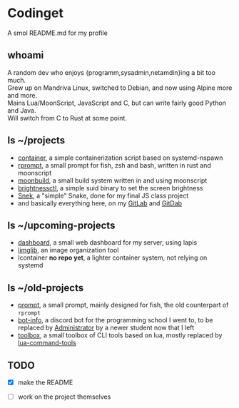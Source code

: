 # Codinget
A smol README.md for my profile

## whoami
A random dev who enjoys {programm,sysadmin,netamdin}ing a bit too much.  
Grew up on Mandriva Linux, switched to Debian, and now using Alpine more and more.  
Mains Lua/MoonScript, JavaScript and C, but can write fairly good Python and Java.  
Will switch from C to Rust at some point.

## ls ~/projects
- [container](https://github.com/natnat-mc/container), a simple containerization script based on systemd-nspawn
- [rprompt](https://github.com/natnat-mc/rprompt), a small prompt for fish, zsh and bash, written in rust and moonscript
- [moonbuild](https://github.com/natnat-mc/moonbuild), a small build system written in and using moonscript
- [brightnessctl](https://github.com/natnat-mc/brightnessctl), a simple suid binary to set the screen brightness
- [Snek](https://gitdab.com/Codinget/Snek), a "simple" Snake, done for my final JS class project
- and basically everything here, on my [GitLab](https://gitlab.com/Codinget) and [GitDab](https://gitdab.com/Codinget)

## ls ~/upcoming-projects
- [dashboard](https://github.com/natnat-mc/dashboard), a small web dashboard for my server, using lapis
- [limglib](https://github.com/natnat-mc/limglib), an image organization tool
- lcontainer **no repo yet**, a lighter container system, not relying on systemd

## ls ~/old-projects
- [prompt](https://github.com/natnat-mc/prompt), a small prompt, mainly designed for fish, the old counterpart of `rprompt`
- [bot-info](https://github.com/natnat-mc/bot-info), a discord bot for the programming school I went to, to be replaced by [Administrator](https://github.com/flifloo/Administrator) by a newer student now that I left
- [toolbox](https://github.com/natnat-mc/toolbox), a small toolbox of CLI tools based on lua, mostly replaced by [lua-command-tools](https://github.com/stevedonovan/lua-command-tools)

## TODO
- [x] make the README
- [ ] work on the project themselves

